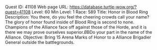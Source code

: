Quest ID: 41108
Web page URL: https://database.turtle-wow.org/?quest=41108
Level: 60
Min Level: 1
Race: 589
Title: Honor in Blood Ring
Description: You there, do you feel the cheering crowds call your name? The glory of honor found inside of Blood Ring is second to none. Champions of the Alliance face off against those of the Horde, and it is there we may prove ourselves superior.$B$BDo your part in the name of the Alliance.
Objective: Bring 15 Arena Marks of Honor to a Alliance Brigadier General outside the battlegrounds.
